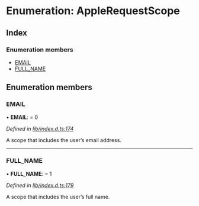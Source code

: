 
# Enumeration: AppleRequestScope

## Index

### Enumeration members

* [EMAIL](_lib_index_d_.applerequestscope.md#email)
* [FULL_NAME](_lib_index_d_.applerequestscope.md#full_name)

## Enumeration members

###  EMAIL

• **EMAIL**: = 0

*Defined in [lib/index.d.ts:174](../../lib/index.d.ts#L174)*

A scope that includes the user’s email address.

___

###  FULL_NAME

• **FULL_NAME**: = 1

*Defined in [lib/index.d.ts:179](../../lib/index.d.ts#L179)*

A scope that includes the user’s full name.
